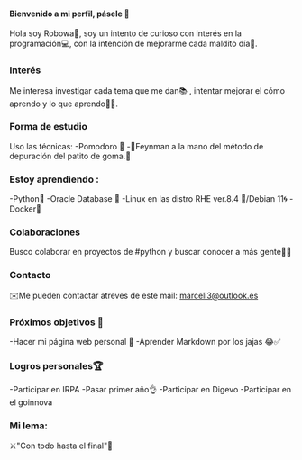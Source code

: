 #### Bienvenido a mi perfil, pásele 👋

Hola soy Robowa🤖, soy un intento de curioso con interés en la programación💻, con la intención de mejorarme cada maldito día💪.

### Interés

Me interesa investigar cada tema que me dan📚 , intentar mejorar el cómo aprendo y lo que aprendo🧑‍💻.

### Forma de estudio

Uso las técnicas: 
-Pomodoro 🍅
-🐤Feynman a la mano del método de depuración del patito de goma.🐤

### Estoy aprendiendo : 

-Python🐍
-Oracle Database 🔮
-Linux en las distro RHE ver.8.4 🎩/Debian 11:cyclone:
-Docker🐋

### Colaboraciones

Busco colaborar en proyectos de #python y buscar conocer a más gente👊💕

### Contacto

✉️Me pueden contactar atreves de este mail: marceli3@outlook.es

### Próximos objetivos 📌

-Hacer mi página web personal 📰
-Aprender Markdown por los jajas 😂:white_check_mark:

### Logros personales🏆

-Participar en IRPA
-Pasar primer año👌
-Participar en Digevo
-Participar en el goinnova

### Mi lema:

⚔️"Con todo hasta el final"🤕
